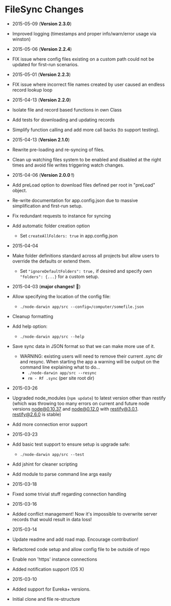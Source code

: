 # FileSync Changes

* 2015-05-09 (**Version 2.3.0**)
 * Improved logging (timestamps and proper info/warn/error usage via winston)

* 2015-05-06 (**Version 2.2.4**)
 * FIX issue where config files existing on a custom path could not be updated for first-run scenarios.

* 2015-05-01 (**Version 2.2.3**)
 * FIX issue where incorrect file names created by user caused an endless record lookup loop

* 2015-04-13 (**Version 2.2.0**)
 * Isolate file and record based functions in own Class
 * Add tests for downloading and updating records
 * Simplify function calling and add more call backs (to support testing).


* 2015-04-13 (**Version 2.1.0**)
 * Rewrite pre-loading and re-syncing of files.
 * Clean up watching files system to be enabled and disabled at the right times and avoid file writes triggering watch changes.

* 2015-04-06 (**Version 2.0.0 !**)
 * Add preLoad option to download files defined per root in "preLoad" object.
 * Re-write documentation for app.config.json due to massive simplification and first-run setup.
 * Fix redundant requests to instance for syncing
 * Add automatic folder creation option
   * Set ```createAllFolders: true``` in app.config.json

* 2015-04-04
 * Make folder definitions standard across all projects but allow users to override the defaults or extend them.
   * Set ```"ignoreDefaultFolders": true,``` if desired and specify own ```"folders": {...}``` for a custom setup.

* 2015-04-03 (**major changes!** :mushroom:)
 * Allow specifying the location of the config file:
   * ```./node-darwin app/src --config=/computer/somefile.json```
 * Cleanup formatting
 * Add help option:
   * ```./node-darwin app/src --help```
 * Save sync data in JSON format so that we can make more use of it.
   * WARNING: existing users will need to remove their current .sync dir and resync. When starting the app a warning will be output on the command line explaining what to do...
     * ```./node-darwin app/src --resync```
     * ```rm - Rf .sync``` (per site root dir)

* 2015-03-26
 * Upgraded node_modules (```npm update```) to latest version other than restify (which was throwing too many errors on current and future node versions node@0.10.37 and node@0.12.0 with restify@3.0.1. restify@2.6.0 is stable)
 * Add more connection error support

* 2015-03-23
 * Add basic test support to ensure setup is upgrade safe:
   * ```./node-darwin app/src --test```
 * Add jshint for cleaner scripting
 * Add module to parse command line args easily

* 2015-03-18
 * Fixed some trivial stuff regarding connection handling

* 2015-03-16
 * Added conflict management! Now it's impossible to overwrite server records that would result in data loss!

* 2015-03-14
 * Update readme and add road map. Encourage contribution!
 * Refactored code setup and allow config file to be outside of repo
 * Enable non 'https' instance connections
 * Added notification support (OS X)

* 2015-03-10
 * Added support for Eureka+ versions.
 * Initial clone and file re-structure
